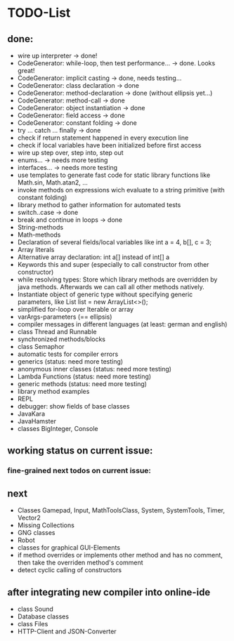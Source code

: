 # TODO-List

## done:
  * wire up interpreter  -> done!
  * CodeGenerator: while-loop, then test performance... -> done. Looks great!
  * CodeGenerator: implicit casting -> done, needs testing...
  * CodeGenerator: class declaration -> done
  * CodeGenerator: method-declaration -> done (without ellipsis yet...)
  * CodeGenerator: method-call -> done
  * CodeGenerator: object instantiation -> done
  * CodeGenerator: field access -> done
  * CodeGenerator: constant folding -> done
  * try ... catch ... finally -> done
  * check if return statement happened in every execution line
  * check if local variables have been initialized before first access
  * wire up step over, step into, step out
  * enums...    -> needs more testing
  * interfaces...  -> needs more testing
  * use templates to generate fast code for static library functions like Math.sin, Math.atan2, ...
  * invoke methods on expressions wich evaluate to a string primitive (with constant folding)
  * library method to gather information for automated tests
  * switch..case -> done
  * break and continue in loops -> done
  * String-methods
  * Math-methods
  * Declaration of several fields/local variables like int a = 4, b[], c = 3;
  * Array literals
  * Alternative array declaration: int a[] instead of int[] a
  * Keywords this and super (especially to call constructor from other constructor)
  * while resolving types: Store which library methods are overridden by java methods. Afterwards we can call all other methods natively.
  * Instantiate object of generic type without specifying generic parameters, like List<String> list = new ArrayList<>();
  * simplified for-loop over Iterable or array
  * varArgs-parameters (== ellipsis)
  * compiler messages in different languages (at least: german and english)
  * class Thread and Runnable
  * synchronized methods/blocks
  * class Semaphor
  * automatic tests for compiler errors
  * generics (status: need more testing)
  * anonymous inner classes (status: need more testing)
  * Lambda Functions (status: need more testing)
  * generic methods (status: need more testing)
  * library method examples
  * REPL
  * debugger: show fields of base classes
  * JavaKara
  * JavaHamster
  * classes BigInteger, Console

## working status on current issue:

### fine-grained next todos on current issue:

## next 
  * Classes Gamepad, Input, MathToolsClass, System, SystemTools, Timer, Vector2 
  * Missing Collections 
  * GNG classes
  * Robot
  * classes for graphical GUI-Elements
  * if method overrides or implements other method and has no comment, then take the overriden method's comment
  * detect cyclic calling of constructors

## after integrating new compiler into online-ide
  * class Sound
  * Database classes
  * class Files
  * HTTP-Client and JSON-Converter



  

